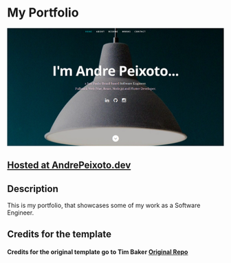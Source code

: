 # My Portfolio

![Andre Peixoto | Software Engineer](resume-screenshot.png?raw=true "Andre Peixoto | Software Engineer")

## <a href="https://andrepeixoto.dev">Hosted at AndrePeixoto.dev</a>

## Description

This is my portfolio, that showcases some of my work as a Software Engineer.

## Credits for the template

#### Credits for the original template go to Tim Baker <a href='https://github.com/tbakerx/react-resume-template'>Original Repo</a>
